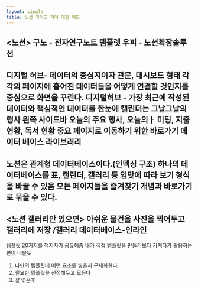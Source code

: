 ```yaml
---
layout: single
title: 노션 가이드 책에 대한 메모
---
```

<노션>
구노 - 전자연구노트 템플렛
우피 - 노션확장솔루션
---
디지털 허브- 데이터의 중심지이자 관문, 대시보드 형태
각각의 페이지에 흩어진 데이터들을 어떻게 연결할 것인지를 중심으로 화면을 꾸린다.
디지털허브 - 가장 최근에 작성된 데이터와 핵심적인 데이터를 한눈에
캘린더는 그날그날의 행사
왼쪽 사이드바 오늘의 주요 행사, 오늘의ㅏ 미팅, 지출 현황, 독서 현황
중요 페이지로 이동하기 위한 바로가기
데이터 베이스 라이브러리
---
노션은 관계형 데이터베이스이다.(인덱싱 구조)
하나의 데이터베이스를 표, 캘린더, 갤러리 등 입맛에 따라 보기 형식을 바꿀 수 있음
모든 페이지들을 즐겨찾기 개념과 바로가기로 묶을 수 있다.
---



<노션 갤러리만 있으면>
아쉬운 물건을 사진을 찍어두고 갤러리에 저장
/갤러리 데이터베이스-인라인
---
템플릿 20가지를 책저자가 공유해줌
내가 직접 템플릿을 만들기보다 가져다가 활용하는편이 나을듯
1. 나만의 템플릿에 어떤 요소를 넣을지 구체화한다.
2. 필요한 템플릿을 선정해두고 모은다
3. 잘 엮은후 
